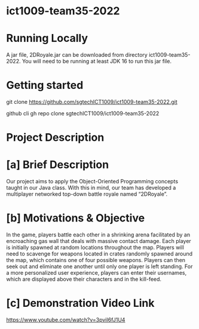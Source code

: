 # ict1009-team35-2022
# Running Locally

A jar file, 2DRoyale.jar can be downloaded from directory ict1009-team35-2022. You will need to be running at least JDK 16 to run this jar file. 

# Getting started

git clone https://github.com/sgtechICT1009/ict1009-team35-2022.git

github cli gh repo clone sgtechICT1009/ict1009-team35-2022

# Project Description

# [a] Brief Description

Our project aims to apply the Object-Oriented Programming concepts taught in our  Java class. With this in mind, our team has developed a multiplayer networked top-down battle royale named “2DRoyale”.

# [b] Motivations & Objective

In the game, players battle each other in a shrinking arena facilitated by an encroaching gas wall that deals with massive contact damage. Each player is initially spawned at random locations throughout the map. Players will need to scavenge for weapons located in crates randomly spawned around the map, which contains one of four possible weapons. Players can then seek out and eliminate one another until only one player is left standing.
For a more personalized user experience, players can enter their usernames, which are displayed above their characters and in the kill-feed.

# [c] Demonstration Video Link
https://www.youtube.com/watch?v=3pviI6fJ1U4
